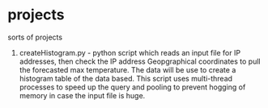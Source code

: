 # projects
sorts of projects

1. createHistogram.py - python script which reads an input file for IP addresses, then check the IP address Geopgraphical coordinates to pull the forecasted max temperature. The data will be use to create a histogram table of the data based.
This script uses multi-thread processes to speed up the query and pooling to prevent hogging of memory in case the input file is huge.
